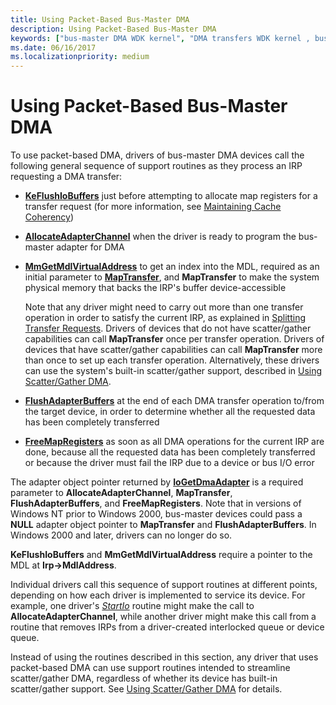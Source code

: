 ```yaml
---
title: Using Packet-Based Bus-Master DMA
description: Using Packet-Based Bus-Master DMA
keywords: ["bus-master DMA WDK kernel", "DMA transfers WDK kernel , bus-master DMA", "adapter objects WDK kernel , bus-master DMA"]
ms.date: 06/16/2017
ms.localizationpriority: medium
---
```


# Using Packet-Based Bus-Master DMA





To use packet-based DMA, drivers of bus-master DMA devices call the following general sequence of support routines as they process an IRP requesting a DMA transfer:

-   [**KeFlushIoBuffers**](/windows-hardware/drivers/ddi/wdm/nf-wdm-keflushiobuffers) just before attempting to allocate map registers for a transfer request (for more information, see [Maintaining Cache Coherency](maintaining-cache-coherency.md))

-   [**AllocateAdapterChannel**](/windows-hardware/drivers/ddi/wdm/nc-wdm-pallocate_adapter_channel) when the driver is ready to program the bus-master adapter for DMA

-   [**MmGetMdlVirtualAddress**](./mm-bad-pointer.md) to get an index into the MDL, required as an initial parameter to [**MapTransfer**](/windows-hardware/drivers/ddi/wdm/nc-wdm-pmap_transfer), and **MapTransfer** to make the system physical memory that backs the IRP's buffer device-accessible

    Note that any driver might need to carry out more than one transfer operation in order to satisfy the current IRP, as explained in [Splitting Transfer Requests](splitting-dma-transfer-requests.md). Drivers of devices that do not have scatter/gather capabilities can call **MapTransfer** once per transfer operation. Drivers of devices that have scatter/gather capabilities can call **MapTransfer** more than once to set up each transfer operation. Alternatively, these drivers can use the system's built-in scatter/gather support, described in [Using Scatter/Gather DMA](using-scatter-gather-dma.md).

-   [**FlushAdapterBuffers**](/windows-hardware/drivers/ddi/wdm/nc-wdm-pflush_adapter_buffers) at the end of each DMA transfer operation to/from the target device, in order to determine whether all the requested data has been completely transferred

-   [**FreeMapRegisters**](/windows-hardware/drivers/ddi/wdm/nc-wdm-pfree_map_registers) as soon as all DMA operations for the current IRP are done, because all the requested data has been completely transferred or because the driver must fail the IRP due to a device or bus I/O error

The adapter object pointer returned by [**IoGetDmaAdapter**](/windows-hardware/drivers/ddi/wdm/nf-wdm-iogetdmaadapter) is a required parameter to **AllocateAdapterChannel**, **MapTransfer**, **FlushAdapterBuffers**, and **FreeMapRegisters**. Note that in versions of Windows NT prior to Windows 2000, bus-master devices could pass a **NULL** adapter object pointer to **MapTransfer** and **FlushAdapterBuffers**. In Windows 2000 and later, drivers can no longer do so.

**KeFlushIoBuffers** and **MmGetMdlVirtualAddress** require a pointer to the MDL at **Irp-&gt;MdlAddress**.

Individual drivers call this sequence of support routines at different points, depending on how each driver is implemented to service its device. For example, one driver's [*StartIo*](/windows-hardware/drivers/ddi/wdm/nc-wdm-driver_startio) routine might make the call to **AllocateAdapterChannel**, while another driver might make this call from a routine that removes IRPs from a driver-created interlocked queue or device queue.

Instead of using the routines described in this section, any driver that uses packet-based DMA can use support routines intended to streamline scatter/gather DMA, regardless of whether its device has built-in scatter/gather support. See [Using Scatter/Gather DMA](using-scatter-gather-dma.md) for details.

 

